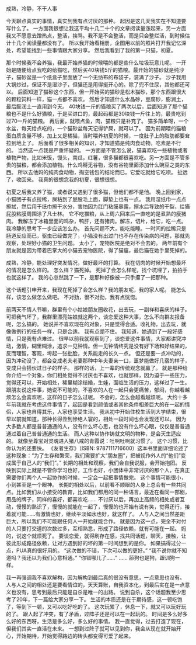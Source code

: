 成熟，冷静，不干人事

今天聊点真实的事情，真实到我有点讨厌的那种。
起因是这几天我实在不知道要写什么了。
一方面我很想让我这平均十几二十个的文章阅读量涨起来，另一方面我又不愿意去蹭热点，整活，挨骂。我不是不会整活，而是只会整烂活，到时候估计十几个阅读量都没有了。
所以我开始看相册，企图用以前的照片打开我记忆深处，希望能找到一些事情跟大家分享。
然后我看到了我的第一只猫，初夏。

那个时候我不会养猫，我最开始养猫的时候喂的都是些什么垃圾玩意儿呢。
一开始是随便给点我吃的给猫吃，然后买40块钱5斤的猫粮。最开始的猫砂就是纯沙子，猫砂盆是一个纸盒子里面放了一个无纺布的布袋子，装满了沙子。
沙子我用大锅炒过，保证不是湿沙子，但猫还是用得挺开心的。除了兜不住尿，其他都还可以。
后面知道了猫砂这个东西，但一开始买的猫砂是松木猫砂，那个东西跟很大的颗粒饲料一样，猫一点都不喜欢。
然后才知道什么水晶砂，豆腐砂，膨润土，最后膨润土一直用到今天。
40块钱一斤的猫粮买了两次以后，后面知道了那个猫粮也不是什么好猫粮，于是买进口的，最起码都是30块钱一斤往上的，最贵吃到过70一斤的猫粮。
再后面，就喂点鱼，肉，猫粮只是补充了。
猫多简单呀，一个水盆，每天给点吃的，一个猫砂盆每天记得铲屎，就可以了。
因为前期喂的猫粮蛋白质含量不够，加上又是橘猫，当时喂养初夏的时候，一度肚子上的脂肪都要耷拉到地上了。
后面看了很多相关的知识，才知道猫是纯肉食动物，吃素是不行的。
当然这一点我是严重怀疑的。
一方面是不管怎么说，猫喜欢吃一些植物或者植物产物，比如米饭，馒头，南瓜，红薯，很多猫都很喜欢吃。另一方面是不管多贵的猫粮，都会添加植物。什么鸡掰无谷物，没有谷物里面添加什么豌豆之类的东西。
所以去他妈的纯肉食动物，掏空钱包的结论而已。它爱吃就给它吃呗。
扯远了，收回来。
我真的很想念我的初夏，很想很想。

初夏之后我又养了猫，或者说又遇到了很多猫，但他们都不是他。
晚上回到家，小猫团子有点拉稀，屎粘到了屁股毛上面，脚垫上也有一点。
我用湿纸巾一点点擦拭，然后用干纸巾擦干水分，害怕因为肛门粘膜暴露，擦水后导致的干裂，给猫屁股粘膜周围涂了凡士林。
它不吃猫粮，从上周六回来后一直吃的是煮熟的瘦猪肉。
我解冻了冰箱里面的鸡杂，鸭肝，还有猪肉。解冻，切片，给它，吃一点。
我冷静的思考下一步应该怎么办。
首先问题不大，能吃能睡。一时间的拉稀只是肠道反应而已，驱虫已经做完了，小猫没有出过门也不存在传染病的问题，那就先观察，处理好小猫的卫生问题。
太小了，宠物医院是绝对不会去的。
两年前有个朋友就是因为带着巴掌大的小猫去宠物医院，得了猫瘟，最后猫在她手里死掉的。

成熟，冷静，能处理好突发情况，做好最坏的打算。
我在切肉的时候开始想最坏的情况是怎么样的。
怎么样？猫死掉。
死掉了会怎么样呢，找个坑埋了，拍拍手也就这样了。
我的心忽然跳了一下，是那种好像被一只手攥了一把那种。

这个话题引申开来，我现在死掉了会怎么样？我的朋友呢，我的家人呢。
能怎么样，该怎么做怎么做吧。
不对劲，很不对劲，我有点恍惚。

前两天不情人节嘛，群里有个小姑娘朋友圈收花，出去玩，一副祥和喜庆的样子。
可把我气坏了，我群里漂亮姑娘就这两个，谈恋爱这种大事，怎么不向群友报备呢，怎么搞的。
她说并不喜欢现在的对象，只是觉得合适。收礼物，出去玩，就像做例行的任务一样，只是合适。
我有点绷不住。
我知道，她遇到了一段好感情，只是我有点难过。
很早以前我就观察到了，谈恋爱这件事情，大家都讲究冲动，激情，糊里糊涂，追求一见钟情。但一见钟情终究是没有好下场和好结果的，反而理智，客观，垮起一张批脸，关系能走的长久一点。
但还是要一点冲动的，因为冲动没了，都会变成老夫老妻那种中年夫妻亲一口，噩梦能做好几宿的样子，变成只会搭伙过日子的样子。
那样的话，上一辈的传统观念就赢了。
就是那种给你介绍一个对象，你们相处觉得不讨厌也不喜欢，也就那样，因为迫于一些压力，觉得还可以，开始相处，稀里糊涂结婚，生娃，面临生活的压力，这样过了一生。
跟朋友说这件事，她说不可能的，不喜欢的人在一起只会更痛苦，郁闷，你越看越烦怎么会喜欢呢，这样的日子怎么过呢。
不会的，怎么会越看越烦呢。
大约十多年前我就在考虑这件事情了，起因是看到颜值或者其他条件相差巨大的在一起的情侣，人家也自得其乐，人家也享受生活。
我从初中开始住校生活到大学结束，很早以前就知道，那种长得丑到惨绝人寰的，相处一段时间也会发现还可以。
因为大多数人都是普普通通的人，没有什么坏心思，也没有什么坏心眼，仅仅是普普通通过着自己普普通通的生活。
而人这种以协作铸就文明的物种，是会天生适应的。
就像至尊宝对灵魂进入猪八戒的青霞说：吐啊吐啊就习惯了。
这个习惯，比你认为的还要快。
《友者生存》（ISBN: 9787111716600）这本书里面详细论述了这种现象：“为了生存和繁荣，我们需要扩大“朋友圈”，把被视作外人的“他们”变成属于自己人的“我们”。”
长期的相处和观察，我们会自我说服，会开始抱团。
反映到实际上就是不管你学习也好，工作也好，小团体中非常讨厌的那个人，在真正需要你们两个人一起协作的时候，一定会一起把事情做完。
这个事情可能很小，小到甚至是一个眼神。
长期的相处以后，以前看不顺眼的人身上总会有一些共同点。比如我们从小接受的教育，比如我们都用的同一种语言，最近在看同一部剧，用品的牌子，同样的喜好，都喜欢吃……
不讨厌以后，再加上高频的相处或者互动，慢慢的熟识了，慢慢的就能在一起了，慢慢的也开始有说有笑，觉得还行，接着就可能……有激情也好，继续平淡如水也好，就这样了。
人与人之间当然差距巨大，所以我们不可能跟任何人一开始就能合作。
就是因为这一点，完全不对付的人只要打交道的次数过多，互相熟悉，形成了路径依赖，就有可能在一起。
妈的，说这个就烦死了。
要谈恋爱，就得刷存在感，找共同话题，聊天，接触，让彼此形成路径依赖，让对方遇到好的坏的第一时间想到的是你。
如果搞得过分一点，PUA真的很好用的。
“这次做的不错，下次可以做的更好。”
“我不说你就不知道吗？我还以为我们心意相通。”
“你错哪儿了……”
……
舔狗也是狗，跟训狗一样。

我一再强调我不喜欢解构，因为解构到最后真的很没有意思，一点意思也没有。
人与人之间的相处还是要看情谊的，天天算账，自我资本化，到最后实在是一点意义也没有，思考到最后只能是自杀是唯一的出路。
说到自杀，这个话题我至少思考了20年，下一篇给大家分享一下。
生活的本质还是在于期待感，这一顿吃饱了，等到下一顿，又可以吃好吃的了。
这次玩累了，休息一下，就又可以玩好玩的了。
跟人起了冲突，有了矛盾，过阵子还是可以在一起玩的。
时间是多么好多么好的东西呀，生活是多么好，多么好的事情。
我一直觉得，过去打造了现在，但我们其实一直活在未来。
一想到过阵子就可以见到你，我会从现在就开始开心，开始期待，开始觉得路边的砖头都变得可爱了起来。